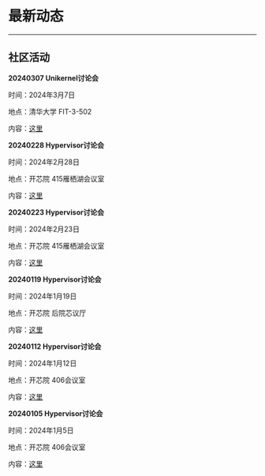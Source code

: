 # 最新动态

---

## <i class="fa-regular fa-calendar-check"></i> 社区活动

<i class="fa-solid fa-user-group"></i> **20240307 Unikernel讨论会**

时间：2024年3月7日

地点：清华大学 FIT-3-502

内容：[这里](https://maillist.syswonder.org/archives/list/unikernel@syswonder.org/thread/F3TZM4XFEWLVVVPJCCDYU5YCDGJEIXW5/)


<i class="fa-solid fa-user-group"></i> **20240228 Hypervisor讨论会**

时间：2024年2月28日

地点：开芯院 415雁栖湖会议室

内容：[这里](https://maillist.syswonder.org/archives/list/hypervisor@syswonder.org/thread/BEAUCD2CU3IHJMVL2WW7W2WRN4YSFSJA/)

<i class="fa-solid fa-user-group"></i> **20240223 Hypervisor讨论会**

时间：2024年2月23日

地点：开芯院 415雁栖湖会议室

内容：[这里](https://maillist.syswonder.org/archives/list/hypervisor@syswonder.org/thread/H3NY6GKIU66G2RBKSBPZ7Z4I7CD6ISG4/)

<i class="fa-solid fa-user-group"></i> **20240119 Hypervisor讨论会**

时间：2024年1月19日

地点：开芯院 后院芯议厅

内容：[这里](https://maillist.syswonder.org/archives/list/hypervisor@syswonder.org/thread/AQMTV37T4LGRKPENRIBTOKXK6IHMOEAE/)

<i class="fa-solid fa-user-group"></i> **20240112 Hypervisor讨论会**

时间：2024年1月12日

地点：开芯院 406会议室

内容：[这里](https://maillist.syswonder.org/archives/list/hypervisor@syswonder.org/thread/AG6V5SIPQ53QREKEEVVVDDPMBA7GTDKW/)

<i class="fa-solid fa-user-group"></i> **20240105 Hypervisor讨论会**

时间：2024年1月5日

地点：开芯院 406会议室

内容：[这里](https://maillist.syswonder.org/archives/list/hypervisor@syswonder.org/thread/NA27JTWOXMOXORH2GDQ3ZBODTE6PTRID/)
